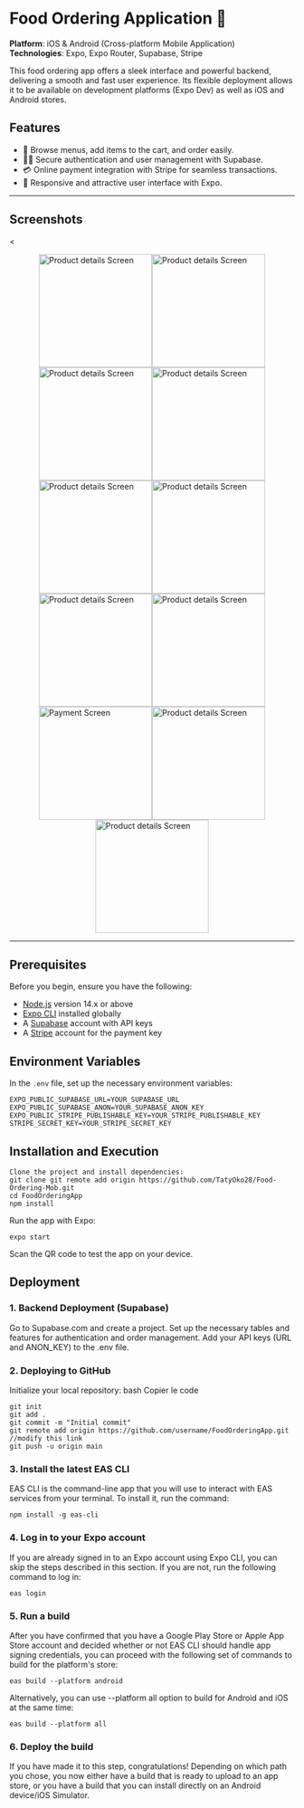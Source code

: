 # Food Ordering Application 🍲

**Platform**: iOS & Android (Cross-platform Mobile Application)  
**Technologies**: Expo, Expo Router, Supabase, Stripe

This food ordering app offers a sleek interface and powerful backend, delivering a smooth and fast user experience. Its flexible deployment allows it to be available on development platforms (Expo Dev) as well as iOS and Android stores.

## Features
- 🛒 Browse menus, add items to the cart, and order easily.
- 🕵️‍♂️ Secure authentication and user management with Supabase.
- 💳 Online payment integration with Stripe for seamless transactions.
- 🎨 Responsive and attractive user interface with Expo.

---

## Screenshots
<<div style="display: flex; flex-wrap: wrap; justify-content: center;">
  <img src="/photos/0.webp" width="200" alt="Product details Screen"/>
  <img src="/photos/1.webp" width="200" alt="Product details Screen"/>
  <img src="/photos/2.webp" width="200" alt="Product details Screen"/>
  <img src="/photos/3.webp" width="200" alt="Product details Screen"/>
  <img src="/photos/4.webp" width="200" alt="Product details Screen"/>
  <img src="/photos/5.webp" width="200" alt="Product details Screen"/>
  <img src="/photos/6.webp" width="200" alt="Product details Screen"/>
  <img src="/photos/7.webp" width="200" alt="Product details Screen"/>
  <img src="/photos/9.webp" width="200" alt="Payment Screen"/>
  <img src="/photos/10.webp" width="200" alt="Product details Screen"/>
  <img src="/photos/11.webp" width="200" alt="Product details Screen"/>
</div>

---

## Prerequisites

Before you begin, ensure you have the following:
- [Node.js](https://nodejs.org/) version 14.x or above
- [Expo CLI](https://docs.expo.dev/get-started/installation/) installed globally
- A [Supabase](https://supabase.com/) account with API keys
- A [Stripe](https://stripe.com/) account for the payment key

## Environment Variables

In the `.env` file, set up the necessary environment variables:
```env
EXPO_PUBLIC_SUPABASE_URL=YOUR_SUPABASE_URL
EXPO_PUBLIC_SUPABASE_ANON=YOUR_SUPABASE_ANON_KEY
EXPO_PUBLIC_STRIPE_PUBLISHABLE_KEY=YOUR_STRIPE_PUBLISHABLE_KEY
STRIPE_SECRET_KEY=YOUR_STRIPE_SECRET_KEY
```

## Installation and Execution
```
Clone the project and install dependencies:
git clone git remote add origin https://github.com/TatyOko28/Food-Ordering-Mob.git
cd FoodOrderingApp
npm install
```

Run the app with Expo:
```
expo start
```
Scan the QR code to test the app on your device.

## Deployment
### 1. Backend Deployment (Supabase)
Go to Supabase.com and create a project.
Set up the necessary tables and features for authentication and order management.
Add your API keys (URL and ANON_KEY) to the .env file.

### 2. Deploying to GitHub
Initialize your local repository:
bash
Copier le code
```
git init
git add .
git commit -m "Initial commit"
git remote add origin https://github.com/username/FoodOrderingApp.git  //modify this link
git push -u origin main
```

### 3. Install the latest EAS CLI
EAS CLI is the command-line app that you will use to interact with EAS services from your terminal. To install it, run the command:
```
npm install -g eas-cli
```

### 4. Log in to your Expo account
If you are already signed in to an Expo account using Expo CLI, you can skip the steps described in this section. If you are not, run the following command to log in:
```
eas login
```

### 5. Run a build
After you have confirmed that you have a Google Play Store or Apple App Store account and decided whether or not EAS CLI should handle app signing credentials, you can proceed with the following set of commands to build for the platform's store:
```
eas build --platform android
```
Alternatively, you can use --platform all option to build for Android and iOS at the same time:
```
eas build --platform all
```

### 6. Deploy the build
If you have made it to this step, congratulations! Depending on which path you chose, you now either have a build that is ready to upload to an app store, or you have a build that you can install directly on an Android device/iOS Simulator.




